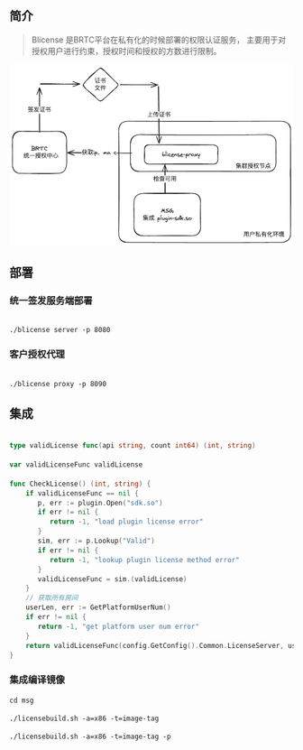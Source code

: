 ## 简介

> Blicense 是BRTC平台在私有化的时候部署的权限认证服务， 主要用于对授权用户进行约束，授权时间和授权的方数进行限制。


![](./image/Blicense.excalidraw.png)

## 部署


### 统一签发服务端部署


```shell

./blicense server -p 8080

```

### 客户授权代理


```shell

./blicense proxy -p 8090

```


## 集成


```go

type validLicense func(api string, count int64) (int, string)  
  
var validLicenseFunc validLicense  
  
func CheckLicense() (int, string) {  
    if validLicenseFunc == nil {  
       p, err := plugin.Open("sdk.so")  
       if err != nil {  
          return -1, "load plugin license error"  
       }  
       sim, err := p.Lookup("Valid")  
       if err != nil {  
          return -1, "lookup plugin license method error"  
       }  
       validLicenseFunc = sim.(validLicense)  
    }  
    // 获取所有房间  
    userLen, err := GetPlatformUserNum()  
    if err != nil {  
       return -1, "get platform user num error"  
    }  
    return validLicenseFunc(config.GetConfig().Common.LicenseServer, userLen)  
}


```


### 集成编译镜像

```shell
cd msg

./licensebuild.sh -a=x86 -t=image-tag

./licensebuild.sh -a=x86 -t=image-tag -p

```
